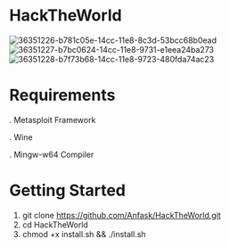 # HackTheWorld

![36351226-b781c05e-14cc-11e8-8c3d-53bcc68b0ead](https://user-images.githubusercontent.com/100411700/181165800-f8bc0a1b-5c19-4e89-91b7-e391d184fcd5.png)
![36351227-b7bc0624-14cc-11e8-9731-e1eea24ba273](https://user-images.githubusercontent.com/100411700/181165809-c42037ee-1b91-4489-b4be-055d69895cf3.png)
![36351228-b7f73b68-14cc-11e8-9723-480fda74ac23](https://user-images.githubusercontent.com/100411700/181165820-b2e31a6d-40fe-4c72-873d-11fab59758d0.png)


# Requirements

. Metasploit Framework

. Wine

. Mingw-w64 Compiler


# Getting Started

1. git clone https://github.com/Anfask/HackTheWorld.git
2. cd HackTheWorld
3. chmod +x install.sh && ./install.sh




















